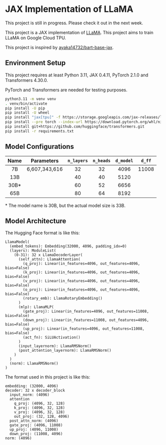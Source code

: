 # JAX Implementation of LLaMA

This project is still in progress. Please check it out in the next week.

This project is a JAX implementation of [LLaMA](https://arxiv.org/abs/1910.13461). This project aims to train LLaMA on Google Cloud TPU.

This project is inspired by [ayaka14732/bart-base-jax](https://github.com/ayaka14732/bart-base-jax).

## Environment Setup

This project requires at least Python 3.11, JAX 0.4.11, PyTorch 2.1.0 and Transformers 4.30.0.

PyTorch and Transformers are needed for testing purposes.

```sh
python3.11 -m venv venv
. venv/bin/activate
pip install -U pip
pip install -U wheel
pip install "jax[tpu]" -f https://storage.googleapis.com/jax-releases/libtpu_releases.html
pip install --pre torch --index-url https://download.pytorch.org/whl/nightly/cpu
pip install git+https://github.com/huggingface/transformers.git
pip install -r requirements.txt
```

## Model Configurations

| Name | Parameters | `n_layers` | `n_heads` | `d_model`| `d_ff` |
| :-: | :-: | :-: | :-: | :-: | :-: |
| 7B | 6,607,343,616 | 32 | 32 | 4096 | 11008 |
| 13B | | 40 | 40 | 5120 | |
| 30B* | | 60 | 52 | 6656 | |
| 65B | | 80 | 64 | 8192 | |

\* The model name is 30B, but the actual model size is 33B.

## Model Architecture

The Hugging Face format is like this:

```
LlamaModel(
  (embed_tokens): Embedding(32000, 4096, padding_idx=0)
  (layers): ModuleList(
    (0-31): 32 x LlamaDecoderLayer(
      (self_attn): LlamaAttention(
        (q_proj): Linear(in_features=4096, out_features=4096, bias=False)
        (k_proj): Linear(in_features=4096, out_features=4096, bias=False)
        (v_proj): Linear(in_features=4096, out_features=4096, bias=False)
        (o_proj): Linear(in_features=4096, out_features=4096, bias=False)
        (rotary_emb): LlamaRotaryEmbedding()
      )
      (mlp): LlamaMLP(
        (gate_proj): Linear(in_features=4096, out_features=11008, bias=False)
        (down_proj): Linear(in_features=11008, out_features=4096, bias=False)
        (up_proj): Linear(in_features=4096, out_features=11008, bias=False)
        (act_fn): SiLUActivation()
      )
      (input_layernorm): LlamaRMSNorm()
      (post_attention_layernorm): LlamaRMSNorm()
    )
  )
  (norm): LlamaRMSNorm()
)
```

The format used in this project is like this:

```
embedding: (32000, 4096)
decoder: 32 x decoder_block
  input_norm: (4096)
  attention
    q_proj: (4096, 32, 128)
    k_proj: (4096, 32, 128)
    v_proj: (4096, 32, 128)
    out_proj: (32, 128, 4096)
  post_attn_norm: (4096)
  gate_proj: (4096, 11008)
  up_proj: (4096, 11008)
  down_proj: (11008, 4096)
norm: (4096)
```
